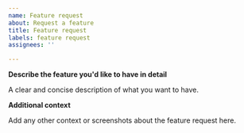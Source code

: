 ```yaml
---
name: Feature request
about: Request a feature
title: Feature request
labels: feature request
assignees: ''

---
```


**Describe the feature you'd like to have in detail**

A clear and concise description of what you want to have.

**Additional context**

Add any other context or screenshots about the feature request here.
